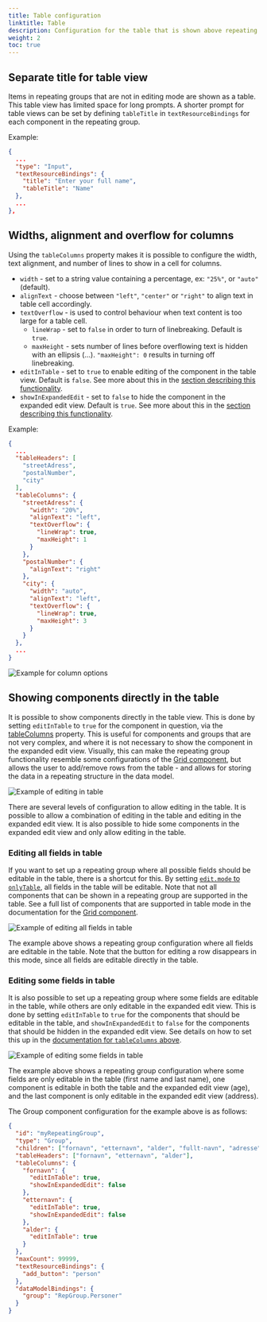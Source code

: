 ```yaml
---
title: Table configuration
linktitle: Table
description: Configuration for the table that is shown above repeating groups
weight: 2
toc: true
---
```


## Separate title for table view

Items in repeating groups that are not in editing mode are shown as a table. This table view has limited space for long prompts. A shorter prompt for table views can be set by defining `tableTitle` in `textResourceBindings` for each component in the repeating group.

Example:

```json
{
  ...
  "type": "Input",
  "textResourceBindings": {
    "title": "Enter your full name",
    "tableTitle": "Name"
  },
  ...
},
```

## Widths, alignment and overflow for columns

Using the `tableColumns` property makes it is possible to configure the width, text alignment, and number of lines to show in a cell for columns.

- `width` - set to a string value containing a percentage, ex: `"25%"`, or `"auto"` (default).
- `alignText` - choose between `"left"`, `"center"` or `"right"` to align text in table cell accordingly.
- `textOverflow` - is used to control behaviour when text content is too large for a table cell.
    - `lineWrap` - set to `false` in order to turn of linebreaking. Default is `true`.
    - `maxHeight` - sets number of lines before overflowing text is hidden with an ellipsis (...). `"maxHeight": 0` results in turning off linebreaking.
- `editInTable` - set to `true` to enable editing of the component in the table view. Default is `false`. See more about this in the [section describing this functionality](#showing-components-directly-in-the-table).
- `showInExpandedEdit` - set to `false` to hide the component in the expanded edit view. Default is `true`. See more about this in the [section describing this functionality](#showing-components-directly-in-the-table).

Example:

```json
{
  ...
  "tableHeaders": [
    "streetAdress",
    "postalNumber",
    "city"
  ],
  "tableColumns": {
    "streetAdress": {
      "width": "20%",
      "alignText": "left",
      "textOverflow": {
        "lineWrap": true, 
        "maxHeight": 1
      }
    },
    "postalNumber": {
      "alignText": "right"
    },
    "city": {
      "width": "auto",
      "alignText": "left",
      "textOverflow": {
        "lineWrap": true,
        "maxHeight": 3
      }
    }
  },
  ...
}
```

![Example for column options](column-options-example.png "Example for column options")

## Showing components directly in the table

It is possible to show components directly in the table view. This is done by setting `editInTable` to `true` for the
component in question, via the [tableColumns](#widths-alignment-and-overflow-for-columns) property. This is useful for
components and groups that are not very complex, and where it is not necessary to show the component in the expanded edit view.
Visually, this can make the repeating group functionality resemble some configurations of
the [Grid component](../../../../components/grid), but allows the user to add/remove rows from the table - and allows
for storing the data in a repeating structure in the data model.

![Example of editing in table](components-in-table.png "Example of editing in table")

There are several levels of configuration to allow editing in the table. It is possible to allow a combination of
editing in the table and editing in the expanded edit view. It is also possible to hide some components in the expanded
edit view and only allow editing in the table.

### Editing all fields in table
If you want to set up a repeating group where all possible fields should be editable in the table, there is a shortcut
for this. By setting [`edit.mode` to `onlyTable`](../edit#mode), all fields in the table will be editable. Note that not
all components that can be shown in a repeating group are supported in the table. See a full list of components that are
supported in table mode in the documentation for the [Grid component](../../../../components/grid).

![Example of editing all fields in table](only-editing-in-table.gif "Example")

The example above shows a repeating group configuration where all fields are editable in the table. Note that the
button for editing a row disappears in this mode, since all fields are editable directly in the table.

### Editing some fields in table
It is also possible to set up a repeating group where some fields are editable in the table, while others are only
editable in the expanded edit view. This is done by setting `editInTable` to `true` for the components that should be
editable in the table, and `showInExpandedEdit` to `false` for the components that should be hidden in the expanded
edit view. See details on how to set this up in
the [documentation for `tableColumns` above](#widths-alignment-and-overflow-for-columns).

![Example of editing some fields in table](mixed-editing.gif "Example")

The example above shows a repeating group configuration where some fields are only editable in the
table (first name and last name), one component is editable in both the table and the expanded edit view (age), and
the last component is only editable in the expanded edit view (address).

The Group component configuration for the example above is as follows:

```json
{
  "id": "myRepeatingGroup",
  "type": "Group",
  "children": ["fornavn", "etternavn", "alder", "fullt-navn", "adresse"],
  "tableHeaders": ["fornavn", "etternavn", "alder"],
  "tableColumns": {
    "fornavn": {
      "editInTable": true,
      "showInExpandedEdit": false
    },
    "etternavn": {
      "editInTable": true,
      "showInExpandedEdit": false
    },
    "alder": {
      "editInTable": true
    }
  },
  "maxCount": 99999,
  "textResourceBindings": {
    "add_button": "person"
  },
  "dataModelBindings": {
    "group": "RepGroup.Personer"
  }
}
```
